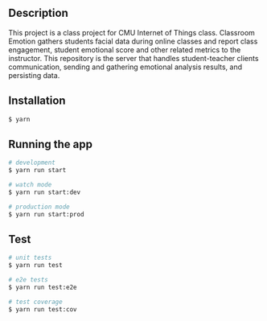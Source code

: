 

## Description

This project is a class project for CMU Internet of Things class. Classroom Emotion gathers students facial data during online classes and report class engagement, student emotional score and other related metrics to the instructor. This repository is the server that handles student-teacher clients communication, sending and gathering emotional analysis results, and persisting data.

## Installation

```bash
$ yarn
```

## Running the app

```bash
# development
$ yarn run start

# watch mode
$ yarn run start:dev

# production mode
$ yarn run start:prod
```

## Test

```bash
# unit tests
$ yarn run test

# e2e tests
$ yarn run test:e2e

# test coverage
$ yarn run test:cov
```